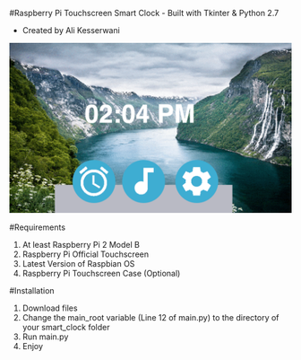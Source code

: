 #Raspberry Pi Touchscreen Smart Clock - Built with Tkinter & Python 2.7
 - Created by Ali Kesserwani

![Image](https://github.com/akesserwani/python_smart_clock/blob/master/cover_image.png?raw=true)

#Requirements
1. At least Raspberry Pi 2 Model B
2. Raspberry Pi Official Touchscreen
3. Latest Version of Raspbian OS
4. Raspberry Pi Touchscreen Case (Optional) 

#Installation
1. Download files 
2. Change the main_root variable (Line 12 of main.py) to the directory of your smart_clock folder 
3. Run main.py
4. Enjoy
